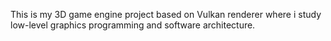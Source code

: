 This is my 3D game engine project based on Vulkan renderer where i study low-level graphics programming and software architecture.

